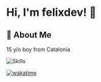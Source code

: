 
# Hi, I'm felixdev! 👋


## 🚀 About Me
15 y/o boy from Catalonia

![Skills](https://skillicons.dev/icons?i=java,spring,html,css,idea,git,ps,pr,github)

[![wakatime](https://wakatime.com/badge/user/018edbbc-3e07-46a8-b79c-fc389b4e72ca.svg)](https://wakatime.com/@018edbbc-3e07-46a8-b79c-fc389b4e72ca)
